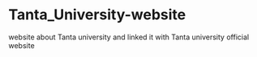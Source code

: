 # Tanta_University-website
website about Tanta university and linked it with Tanta university official website
